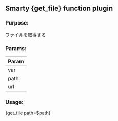 ## Smarty {get_file} function plugin

### Purpose:
ファイルを取得する

### Params:
Param |
--- |
var |
path |
url |

### Usage:
{get_file path=$path}
